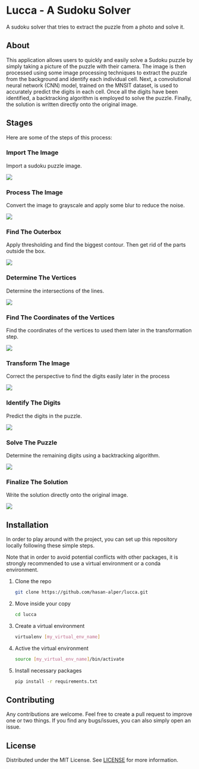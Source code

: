 # Lucca - A Sudoku Solver
A sudoku solver that tries to extract the puzzle from a photo and solve it.

## About
This application allows users to quickly and easily solve a Sudoku puzzle by simply taking a picture of the puzzle with their camera. The image is then processed using some image processing techniques to extract the puzzle from the background and identify each individual cell. Next, a convolutional neural network (CNN) model, trained on the MNSIT dataset, is used to accurately predict the digits in each cell. Once all the digits have been identified, a backtracking algorithm is employed to solve the puzzle. Finally, the solution is written directly onto the original image.

## Stages
Here are some of the steps of this process:

### Import The Image

Import a sudoku puzzle image.

![](Screenshots/0.jpg)

### Process The Image

Convert the image to grayscale and apply some blur to reduce the noise.

![](Screenshots/1.jpg)

### Find The Outerbox

Apply thresholding and find the biggest contour. Then get rid of the parts outside the box.

![](Screenshots/2.jpg)

### Determine The Vertices

Determine the intersections of the lines.

![](Screenshots/3.jpg)

### Find The Coordinates of the Vertices

Find the coordinates of the vertices to used them later in the transformation step.

![](Screenshots/4.jpg)

### Transform The Image

Correct the perspective to find the digits easily later in the process

![](Screenshots/5.jpg)

### Identify The Digits

Predict the digits in the puzzle.

![](Screenshots/6.jpg)

### Solve The Puzzle

Determine the remaining digits using a backtracking algorithm.

![](Screenshots/7.jpg)

### Finalize The Solution

Write the solution directly onto the original image.

![](Screenshots/8.jpg)

## Installation
In order to play around with the project, you can set up this repository locally following these simple steps.

Note that in order to avoid potential conflicts with other packages, it is strongly recommended to use a virtual environment or a conda environment.

1. Clone the repo
    ```sh
    git clone https://github.com/hasan-alper/lucca.git
    ```
2. Move inside your copy
    ```sh
    cd lucca
    ```
3. Create a virtual environment
    ```sh
    virtualenv [my_virtual_env_name]
    ```
4. Active the virtual environment
    ```sh
    source [my_virtual_env_name]/bin/activate
    ```
5. Install necessary packages
    ```sh
    pip install -r requirements.txt
    ```

## Contributing

Any contributions are welcome. Feel free to create a pull request to improve one or two things. If you find any bugs/issues, you can also simply open an issue.

## License

Distributed under the MIT License. See [LICENSE](LICENSE) for more information.